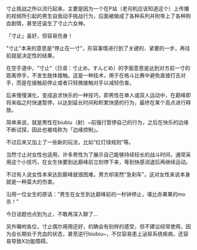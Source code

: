 寸止挑战之所以流行起来，主要是因为一个在P站（老司机应该知道这个）上传播的视频所引起的男生自我动手挑战行为，后面被做成了各种系列并附带上了各种狗血剧情，甚至还诞生了寸止六女神。

「寸止」虽好，但容易伤身！

"寸止"本来的意思是"停止在一寸"，形容事情进行到了关键的、紧要的一步，再往前就是决定性的结果。

在空手道中，"寸止"（日语：寸止め，すんどめ）的字面意思是达到对方前一寸的距离停手，不发生肢体接触。这是一种技术，用于在格斗比赛中避免直接打击对手，而是在接触前停止或者只轻微接触对手以减轻伤害。

后来慢慢演化，变成追求快乐的一种技巧，即男性在单人或双人运动中，在巅峰即将来临之时快速暂停，以达到延长时间和积累快感的行为，最终在某个高点进行释放。

简单来说，就是男性在biubiu（射）~前强行暂停自己的行为，之后在快乐的边缘不断试探，因此也被戏称为「边缘控制」。

不过后来又加上了一些新的玩法，比如“红灯绿规则”等。

当然寸止对女性也适用，许多男性为了展示自己能够持续较长的战斗时间，通常采用这个小技巧，在女生快要到达巅峰前立刻停下来，等到快感消退后再继续运动。

不过有人说女性本来达到巅峰就很困难，男方却突然“急刹车”，这对女性来说本身就是一种莫大的伤害。

沿用一位女生的原话：“男生在女生到达巅峰前的一秒钟停止，堪比赤果果的mo杀！”

今日话题也点到为止，不敢再深入聊了...

另外嘱咐各位，寸止偶尔用用还好，的确会有别样的感受，但不建议经常使用，因为会长期处于充血的状态，甚至逆行biubiu~，不仅容易患上泌尿系统疾病，还容易导致X功能障碍。